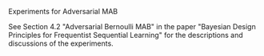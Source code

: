 Experiments for Adversarial MAB

See Section 4.2 "Adversarial Bernoulli MAB" in the paper "Bayesian Design Principles for Frequentist Sequential Learning" for the descriptions and discussions of the experiments.

